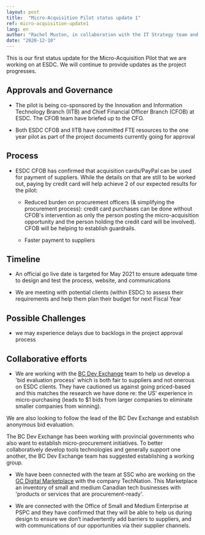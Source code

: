 ```yaml
---
layout: post
title:  "Micro-Acquisition Pilot status update 1"
ref: micro-acquisition-update1
lang: en
author: "Rachel Muston, in collaboration with the IT Strategy team and Micro-Acquisition Pilot team members"
date: "2020-12-10"
---
```


This is our first status update for the Micro-Acquisition Pilot that we are working on at ESDC. We will continue to provide updates as the project progresses.

## Approvals and Governance

- The pilot is being co-sponsored by the Innovation and Information Technology Branch (IITB) and Chief Financial Officer Branch (CFOB) at ESDC. The CFOB team have briefed up to the CFO.

- Both ESDC CFOB and IITB have committed FTE resources to the one year pilot as part of the project documents currently going for approval

## Process

- ESDC CFOB has confirmed that acquisition cards/PayPal can be used for payment of suppliers. While the details on that are still to be worked out, paying by credit card will help achieve 2 of our expected results for the pilot:  

  - Reduced burden on procurement officers (& simplifying the procurement process): credit card purchases can be done without CFOB's intervention as only the person posting the micro-acquisition opportunity and the person holding the credit card will be involved). CFOB will be helping to establish guardrails.

  - Faster payment to suppliers

## Timeline

- An official go live date is targeted for May 2021 to ensure adequate time to design and test the process, website, and communications

- We are meeting with potential clients (within ESDC) to assess their requirements and help them plan their budget for next Fiscal Year

## Possible Challenges

- we may experience delays due to backlogs in the project approval process

## Collaborative efforts

- We are working with the [BC Dev Exchange](https://bcdevexchange.org/) team to help us develop a 'bid evaluation process' which is both fair to suppliers and not onerous on ESDC clients.  They have cautioned us against going priced-based and this matches the research we have done re: the US' experience in micro-purchasing (leads to $1 bids from larger companies to eliminate smaller companies from winning).  

We are also looking to follow the lead of the BC Dev Exchange and establish anonymous bid evaluation.

The BC Dev Exchange has been working with provincial governments who also want to establish micro-procurement initiatives. To better collaboratively develop tools technologies and generally support one another, the BC Dev Exchange team has suggested establishing a working group.

- We have been connected with the team at SSC who are working on the [GC Digital Marketplace](https://technationportal.ca/) with the company TechNation. This Marketplace an inventory of small and medium Canadian tech businesses with 'products or services that are procurement-ready'.

- We are connected with the Office of Small and Medium Enterprise at PSPC and they have confirmed that they will be able to help us during design to ensure we don’t inadvertently add barriers to suppliers, and with communications of our opportunities via their supplier channels.
